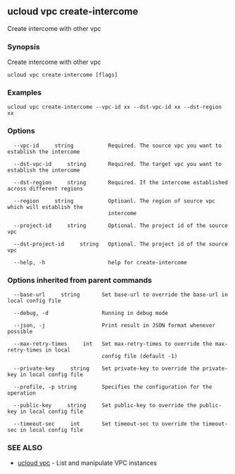 ## ucloud vpc create-intercome

Create intercome with other vpc

### Synopsis

Create intercome with other vpc

```
ucloud vpc create-intercome [flags]
```

### Examples

```
ucloud vpc create-intercome --vpc-id xx --dst-vpc-id xx --dst-region xx
```

### Options

```
  --vpc-id     string           Required. The source vpc you want to establish the intercome 

  --dst-vpc-id     string       Required. The target vpc you want to establish the intercome 

  --dst-region     string       Required. If the intercome established across different regions 

  --region     string           Optioanl. The region of source vpc which will establish the
                                intercome 

  --project-id     string       Optional. The project id of the source vpc 

  --dst-project-id     string   Optional. The project id of the source vpc 

  --help, -h                    help for create-intercome 

```

### Options inherited from parent commands

```
  --base-url     string       Set base-url to override the base-url in local config file 

  --debug, -d                 Running in debug mode 

  --json, -j                  Print result in JSON format whenever possible 

  --max-retry-times     int   Set max-retry-times to override the max-retry-times in local
                              config file (default -1) 

  --private-key     string    Set private-key to override the private-key in local config file 

  --profile, -p string        Specifies the configuration for the operation 

  --public-key     string     Set public-key to override the public-key in local config file 

  --timeout-sec     int       Set timeout-sec to override the timeout-sec in local config file 

```

### SEE ALSO

* [ucloud vpc](cli/cmd/ucloud/vpc)	 - List and manipulate VPC instances

